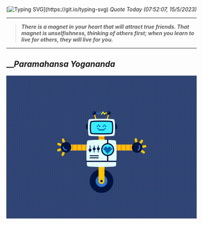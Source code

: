 [![Typing SVG](https://readme-typing-svg.herokuapp.com?font=Press+Start+2P&color=C2F784&size=35&width=900&height=100&lines=Hello+World%2C+I'm+Hung+!)](https://git.io/typing-svg) 
_Quote Today (07:52:07, 15/5/2023)_
___
>**_There is a magnet in your heart that will attract true friends. That magnet is unselfishness, thinking of others first; when you learn to live for others, they will live for you._**
___

## __**_Paramahansa Yogananda_**

![RobotDance](src/assets/images/robot-dancing-dribble.gif?style=center)
